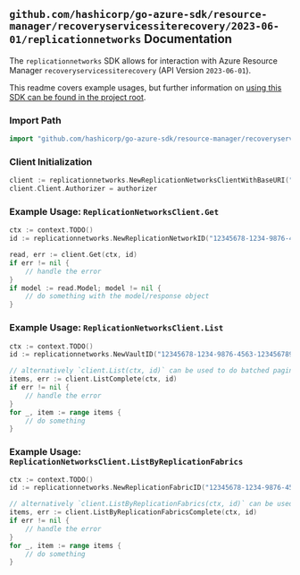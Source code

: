 
## `github.com/hashicorp/go-azure-sdk/resource-manager/recoveryservicessiterecovery/2023-06-01/replicationnetworks` Documentation

The `replicationnetworks` SDK allows for interaction with Azure Resource Manager `recoveryservicessiterecovery` (API Version `2023-06-01`).

This readme covers example usages, but further information on [using this SDK can be found in the project root](https://github.com/hashicorp/go-azure-sdk/tree/main/docs).

### Import Path

```go
import "github.com/hashicorp/go-azure-sdk/resource-manager/recoveryservicessiterecovery/2023-06-01/replicationnetworks"
```


### Client Initialization

```go
client := replicationnetworks.NewReplicationNetworksClientWithBaseURI("https://management.azure.com")
client.Client.Authorizer = authorizer
```


### Example Usage: `ReplicationNetworksClient.Get`

```go
ctx := context.TODO()
id := replicationnetworks.NewReplicationNetworkID("12345678-1234-9876-4563-123456789012", "example-resource-group", "vaultValue", "replicationFabricValue", "replicationNetworkValue")

read, err := client.Get(ctx, id)
if err != nil {
	// handle the error
}
if model := read.Model; model != nil {
	// do something with the model/response object
}
```


### Example Usage: `ReplicationNetworksClient.List`

```go
ctx := context.TODO()
id := replicationnetworks.NewVaultID("12345678-1234-9876-4563-123456789012", "example-resource-group", "vaultValue")

// alternatively `client.List(ctx, id)` can be used to do batched pagination
items, err := client.ListComplete(ctx, id)
if err != nil {
	// handle the error
}
for _, item := range items {
	// do something
}
```


### Example Usage: `ReplicationNetworksClient.ListByReplicationFabrics`

```go
ctx := context.TODO()
id := replicationnetworks.NewReplicationFabricID("12345678-1234-9876-4563-123456789012", "example-resource-group", "vaultValue", "replicationFabricValue")

// alternatively `client.ListByReplicationFabrics(ctx, id)` can be used to do batched pagination
items, err := client.ListByReplicationFabricsComplete(ctx, id)
if err != nil {
	// handle the error
}
for _, item := range items {
	// do something
}
```
